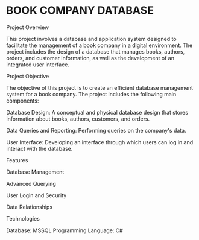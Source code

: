 # BOOK COMPANY DATABASE
 Project Overview
 
This project involves a database and application system designed to facilitate the management of a book company in a digital environment. The project includes the design of a database that manages books, authors, orders, and customer information, as well as the development of an integrated user interface.

Project Objective

The objective of this project is to create an efficient database management system for a book company. The project includes the following main components:

Database Design: A conceptual and physical database design that stores information about books, authors, customers, and orders.

Data Queries and Reporting: Performing queries on the company's data.

User Interface: Developing an interface through which users can log in and interact with the database.

Features

Database Management

Advanced Querying

User Login and Security

Data Relationships


Technologies

Database: MSSQL
Programming Language: C#

